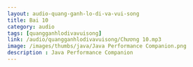```yaml
---
layout: audio-quang-ganh-lo-di-va-vui-song
title: Bai 10
category: audio
tags: [quangganhlodivavuisong]
link: /audio/quangganhlodivavuisong/Chương 10.mp3 
image: /images/thumbs/java/Java Performance Companion.png
description : Java Performance Companion 
---
```












